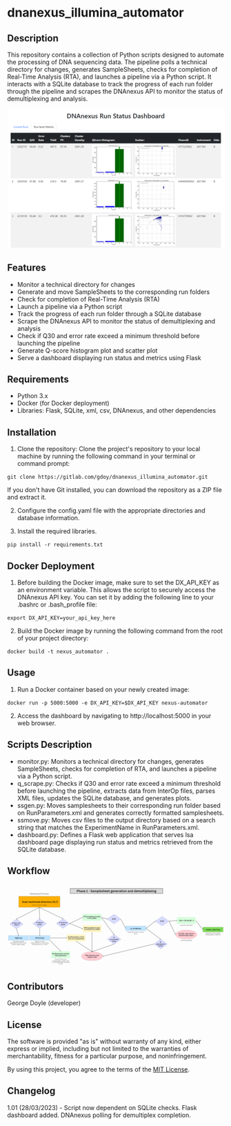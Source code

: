 # dnanexus_illumina_automator

## Description
This repository contains a collection of Python scripts designed to automate the processing of DNA sequencing data. The pipeline polls a technical directory for changes, generates SampleSheets, checks for completion of Real-Time Analysis (RTA), and launches a pipeline via a Python script. It interacts with a SQLite database to track the progress of each run folder through the pipeline and scrapes the DNAnexus API to monitor the status of demultiplexing and analysis.

![Image](dashboard.png)

## Features
- Monitor a technical directory for changes
- Generate and move SampleSheets to the corresponding run folders
- Check for completion of Real-Time Analysis (RTA)
- Launch a pipeline via a Python script
- Track the progress of each run folder through a SQLite database
- Scrape the DNAnexus API to monitor the status of demultiplexing and analysis
- Check if Q30 and error rate exceed a minimum threshold before launching the pipeline
- Generate Q-score histogram plot and scatter plot
- Serve a dashboard displaying run status and metrics using Flask

## Requirements
- Python 3.x
- Docker (for Docker deployment)
- Libraries: Flask, SQLite, xml, csv, DNAnexus, and other dependencies

## Installation
1. Clone the repository: Clone the project's repository to your local machine by running the following command in your terminal or command prompt:
```
git clone https://gitlab.com/gdoy/dnanexus_illumina_automator.git
```
If you don't have Git installed, you can download the repository as a ZIP file and extract it.

2. Configure the config.yaml file with the appropriate directories and database information.

3. Install the required libraries.
```
pip install -r requirements.txt
```

## Docker Deployment

1. Before building the Docker image, make sure to set the DX_API_KEY as an environment variable. This allows the script to securely access the DNAnexus API key. You can set it by adding the following line to your .bashrc or .bash_profile file:
```
export DX_API_KEY=your_api_key_here
```

2. Build the Docker image by running the following command from the root of your project directory:
```
docker build -t nexus_automator .
```

## Usage

1. Run a Docker container based on your newly created image:
```
docker run -p 5000:5000 -e DX_API_KEY=$DX_API_KEY nexus-automator
```

2. Access the dashboard by navigating to http://localhost:5000 in your web browser.

## Scripts Description

- monitor.py: Monitors a technical directory for changes, generates SampleSheets, checks for completion of RTA, and launches a pipeline via a Python script.
- q_scrape.py: Checks if Q30 and error rate exceed a minimum threshold before launching the pipeline, extracts data from InterOp files, parses XML files, updates the SQLite database, and generates plots.
- ssgen.py: Moves samplesheets to their corresponding run folder based on RunParameters.xml and generates correctly formatted samplesheets.
- ssmove.py: Moves csv files to the output directory based on a search string that matches the ExperimentName in RunParameters.xml.
- dashboard.py: Defines a Flask web application that serves lsa dashboard page displaying run status and metrics retrieved from the SQLite database.

## Workflow
![Image](workflow.png)

## Contributors
George Doyle (developer)

## License
The software is provided "as is" without warranty of any kind, either express or implied, including but not limited to the warranties of merchantability, fitness for a particular purpose, and noninfringement.

By using this project, you agree to the terms of the [MIT License](https://opensource.org/licenses/MIT).

## Changelog
1.01 (28/03/2023) - Script now dependent on SQLite checks. Flask dashboard added. DNAnexus polling for demultiplex completion.